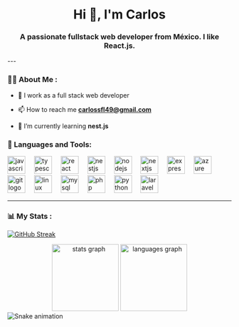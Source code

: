 <div id="header" align="center">
    <h1 align="center">Hi 👋, I'm Carlos</h1>
    <h3 align="center">A passionate fullstack web developer from México. I like React.js.</h3>
</div>
---

### 👨‍💻 About Me :

- 📝 I work as a full stack web developer

- 📫 How to reach me **carlossfl49@gmail.com**

- 🌱 I’m currently learning **nest.js**


<div align="left">
    <h3>🔨 Languages and Tools:</h3>
    <div>
        <img src="https://cdn.jsdelivr.net/gh/devicons/devicon/icons/javascript/javascript-original.svg" height="40" alt="javascript logo"  />
          <img width="12" />
          <img src="https://cdn.jsdelivr.net/gh/devicons/devicon/icons/typescript/typescript-original.svg" height="40" alt="typescript logo"  />
          <img width="12" />
          <img src="https://cdn.jsdelivr.net/gh/devicons/devicon/icons/react/react-original.svg" height="40" alt="react logo"  />
          <img width="12" />
          <img src="https://cdn.jsdelivr.net/gh/devicons/devicon/icons/nestjs/nestjs-original.svg" height="40" alt="nestjs logo"  />
          <img width="12" />
          <img src="https://cdn.jsdelivr.net/gh/devicons/devicon/icons/nodejs/nodejs-original.svg" height="40" alt="nodejs logo"  />
          <img width="12" />
          <img src="https://cdn.jsdelivr.net/gh/devicons/devicon/icons/nextjs/nextjs-original.svg" height="40" alt="nextjs logo"  />
          <img width="12" />
          <img src="https://cdn.jsdelivr.net/gh/devicons/devicon/icons/express/express-original.svg" height="40" alt="express logo"  />
          <img width="12" />
          <img src="https://cdn.jsdelivr.net/gh/devicons/devicon/icons/azure/azure-original.svg" height="40" alt="azure logo"  />
          <img width="12" />
          <img src="https://cdn.jsdelivr.net/gh/devicons/devicon/icons/git/git-original.svg" height="40" alt="git logo"  />
          <img width="12" />
          <img src="https://cdn.jsdelivr.net/gh/devicons/devicon/icons/linux/linux-original.svg" height="40" alt="linux logo"  />
          <img width="12" />
          <img src="https://cdn.jsdelivr.net/gh/devicons/devicon/icons/mysql/mysql-original.svg" height="40" alt="mysql logo"  />
          <img width="12" />
          <img src="https://cdn.jsdelivr.net/gh/devicons/devicon/icons/php/php-original.svg" height="40" alt="php logo"  />
          <img width="12" />
          <img src="https://cdn.jsdelivr.net/gh/devicons/devicon/icons/python/python-original.svg" height="40" alt="python logo"  />
          <img width="12" />
          <img src="https://cdn.jsdelivr.net/gh/devicons/devicon/icons/laravel/laravel-original.svg" height="40" alt="laravel logo"  />
      </div>
</div>

---

### 📊 My Stats :

[![GitHub Streak](https://streak-stats.demolab.com?user=carlossf12&theme=dark&hide_border=true&short_numbers=)](https://git.io/streak-stats)

<div align="center">
  <img src="https://github-readme-stats.vercel.app/api?username=carlossf12&hide_title=false&hide_rank=false&show_icons=true&include_all_commits=true&count_private=true&disable_animations=false&theme=dark&locale=en&hide_border=true&order=1" height="150" alt="stats graph"  />
  <img src="https://github-readme-stats.vercel.app/api/top-langs?username=carlossf12&locale=en&hide_title=false&layout=compact&card_width=320&langs_count=5&theme=dark&hide_border=true&order=2" height="150" alt="languages graph"  />
</div>

<!------------------------------------snake---------------------------------------------------------------->
<img src="https://raw.githubusercontent.com/carlossf12/carlossf12/output/snake.svg" alt="Snake animation" />

